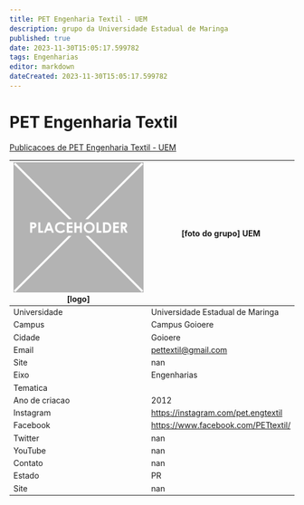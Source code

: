 ```yaml
---
title: PET Engenharia Textil - UEM
description: grupo da Universidade Estadual de Maringa
published: true
date: 2023-11-30T15:05:17.599782
tags: Engenharias
editor: markdown
dateCreated: 2023-11-30T15:05:17.599782
---
```


# PET Engenharia Textil

[Publicacoes de PET Engenharia Textil - UEM](/atividade/146PETEngenhariaTextilUEM/feed)

| ![placeholder.png](/placeholder.png) [logo] | [foto do grupo] UEM         |
| ------------------------------------------- | ------------------------------------------------- |
| Universidade                                | Universidade Estadual de Maringa      |
| Campus                                      | Campus Goioere            |
| Cidade                                      | Goioere             |
| Email                                       | pettextil@gmail.com             |
| Site                                        | nan              |
| Eixo                                        | Engenharias              |
| Tematica                                    |           |
| Ano de criacao                              | 2012        |
| Instagram                                   | https://instagram.com/pet.engtextil         |
| Facebook                                    | https://www.facebook.com/PETtextil/          |
| Twitter                                     | nan           |
| YouTube                                     | nan           |
| Contato                                     | nan         |
| Estado                                      |  PR            |
| Site                                        | nan |

